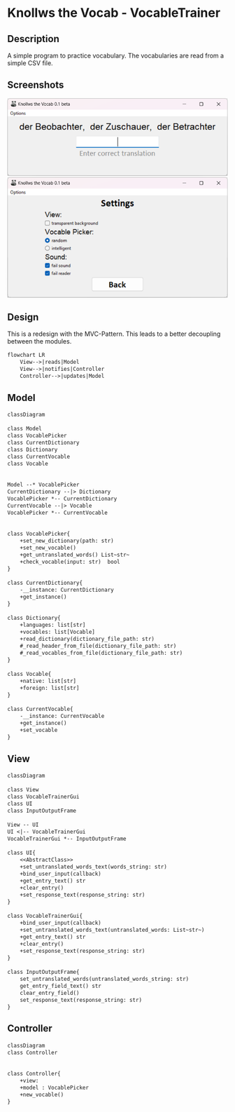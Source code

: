 # Knollws the Vocab - VocableTrainer

## Description

A simple program to practice vocabulary. The vocabularies are read from a simple CSV file.

## Screenshots

![](files/Screenshot-1.png)
![](files/Screenshot-2.png)

## Design

This is a redesign with the MVC-Pattern. This leads to a better decoupling between the modules.

```mermaid
flowchart LR
    View-->|reads|Model
    View-->|notifies|Controller
    Controller-->|updates|Model
```

## Model

```mermaid
classDiagram

class Model
class VocablePicker
class CurrentDictionary
class Dictionary
class CurrentVocable
class Vocable


Model --* VocablePicker
CurrentDictionary --|> Dictionary
VocablePicker *-- CurrentDictionary
CurrentVocable --|> Vocable
VocablePicker *-- CurrentVocable


class VocablePicker{
    +set_new_dictionary(path: str)
    +set_new_vocable()
    +get_untranslated_words() List~str~
    +check_vocable(input: str)  bool
}

class CurrentDictionary{
    -__instance: CurrentDictionary
    +get_instance()    
}

class Dictionary{
    +languages: list[str]
    +vocables: list[Vocable]
    +read_dictionary(dictionary_file_path: str)
    #_read_header_from_file(dictionary_file_path: str)
    #_read_vocables_from_file(dictionary_file_path: str)
}

class Vocable{
    +native: list[str]
    +foreign: list[str]
}

class CurrentVocable{
    -__instance: CurrentVocable
    +get_instance()
    +set_vocable
}
```

## View

```mermaid
classDiagram

class View
class VocableTrainerGui
class UI
class InputOutputFrame

View -- UI
UI <|-- VocableTrainerGui
VocableTrainerGui *-- InputOutputFrame

class UI{
    <<AbstractClass>>
    +set_untranslated_words_text(words_string: str)
    +bind_user_input(callback)
    +get_entry_text() str
    +clear_entry()
    +set_response_text(response_string: str)
}

class VocableTrainerGui{
    +bind_user_input(callback)
    +set_untranslated_words_text(untranslated_words: List~str~)
    +get_entry_text() str
    +clear_entry()
    +set_response_text(response_string: str)
}

class InputOutputFrame{
    set_untranslated_words(untranslated_words_string: str)
    get_entry_field_text() str
    clear_entry_field()
    set_response_text(response_string: str)
}
```

## Controller

```mermaid
classDiagram
class Controller


class Controller{
    +view:  
    +model : VocablePicker
    +new_vocable()
}
```
